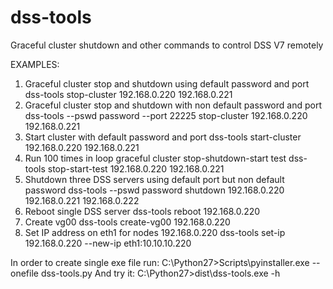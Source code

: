 # dss-tools
Graceful cluster shutdown and other commands to control DSS V7 remotely

EXAMPLES:
 1. Graceful cluster stop and shutdown using default password and port
      dss-tools stop-cluster 192.168.0.220 192.168.0.221
 2. Graceful cluster stop and shutdown with non default password and port
      dss-tools --pswd password --port 22225 stop-cluster 192.168.0.220 192.168.0.221
 3. Start cluster with default password and port
      dss-tools start-cluster 192.168.0.220 192.168.0.221
 4. Run 100 times in loop graceful cluster stop-shutdown-start test
      dss-tools stop-start-test 192.168.0.220 192.168.0.221
 5. Shutdown three DSS servers using default port but non default password
      dss-tools --pswd password shutdown 192.168.0.220 192.168.0.221 192.168.0.222
 6. Reboot single DSS server
      dss-tools reboot 192.168.0.220
 7. Create vg00
      dss-tools create-vg00 192.168.0.220
 8. Set IP address on eth1 for nodes 192.168.0.220
      dss-tools set-ip 192.168.0.220 --new-ip eth1:10.10.10.220
      

In order to create single exe file run:
    C:\Python27>Scripts\pyinstaller.exe --onefile dss-tools.py
And try it:
    C:\Python27>dist\dss-tools.exe -h

